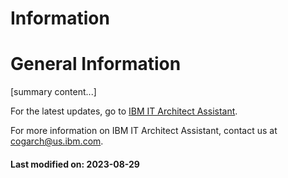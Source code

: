 

# Information

# General Information

[summary content...]




<div style="text-align: left">For the latest updates, go to 
    <a href="https://it.architect-assistant.ibm.com/architectures/Private/arch_SJbcs2S63">IBM IT Architect Assistant</a>.
</div>

For more information on IBM IT Architect Assistant, contact us at cogarch@us.ibm.com.





#### Last modified on: 2023-08-29
